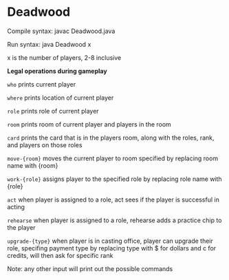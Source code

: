 # Deadwood

Compile syntax: javac Deadwood.java

Run syntax: java Deadwood x

x is the number of players, 2-8 inclusive

**Legal operations during gameplay**

```who```            prints current player

```where```          prints location of current player

```role```           prints role of current player

```room```           prints room of current player and players in the room

```card```           prints the card that is in the players room, along with the roles, rank, and players on those roles

```move-{room}```    moves the current player to room specified by replacing room name with {room}

```work-{role}```    assigns player to the specified role by replacing role name with {role}

```act```            when player is assigned to a role, act sees if the player is successful in acting

```rehearse```       when player is assigned to a role, rehearse adds a practice chip to the player

```upgrade-{type}``` when player is in casting office, player can upgrade their role, specifing payment type by replacing type with $ for dollars and c for credits, will then ask for specific rank

Note: any other input will print out the possible commands
